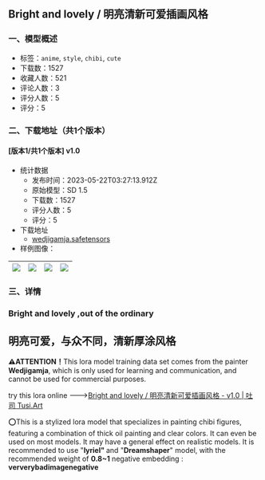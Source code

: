 ## Bright and lovely / 明亮清新可爱插画风格
### 一、模型概述

- 标签：`anime`, `style`, `chibi`, `cute`
- 下载数：1527
- 收藏人数：521
- 评论人数：3
- 评分人数：5
- 评分：5

### 二、下载地址（共1个版本）

#### [版本1/共1个版本] v1.0

- 统计数据
  - 发布时间：2023-05-22T03:27:13.912Z
  - 原始模型：SD 1.5
  - 下载数：1527
  - 评分人数：5
  - 评分：5
- 下载地址
  - [wedjigamja.safetensors](https://civitai.com/api/download/models/77471)
- 样例图像：

| <img src="https://image.civitai.com/xG1nkqKTMzGDvpLrqFT7WA/17fd8b88-0f3e-45e8-9ccb-6f8efdcd434d/width=450/875012.jpeg" /> | <img src="https://image.civitai.com/xG1nkqKTMzGDvpLrqFT7WA/3085f5ae-fcb2-4087-98ad-8cd09231f870/width=450/875011.jpeg" /> | <img src="https://image.civitai.com/xG1nkqKTMzGDvpLrqFT7WA/fb0cd978-4ee1-4a6e-b95a-8bab9bfe8dfd/width=450/872745.jpeg" /> | <img src="https://image.civitai.com/xG1nkqKTMzGDvpLrqFT7WA/8f0ae0e9-9973-4384-9fca-8df4d68d2714/width=450/875010.jpeg" /> |
| ---- | ---- | ---- | ---- |


### 三、详情
<h3 id="heading-271">Bright and lovely ,out of the ordinary</h3><h2 id="heading-272">明亮可爱，与众不同，清新厚涂风格</h2><p><strong>⚠️ATTENTION！</strong>This lora model training data set comes from the painter<strong> Wedjigamja</strong>, which is only used for learning and communication, and cannot be used for commercial purposes.</p><p>try this lora online ---&gt;<a target="_blank" rel="ugc" href="https://www.tusi.art/models/601440771725332912">Bright and lovely / 明亮清新可爱插画风格 - v1.0 | 吐司 </a><a target="_blank" rel="ugc" href="http://Tusi.Art">Tusi.Art</a></p><p>⭕️This is a stylized lora model that specializes in painting chibi figures, featuring a combination of thick oil painting and clear colors. It can even be used on most models. It may have a general effect on realistic models. It is recommended to use "<strong>lyriel" </strong>and "<strong>Dreamshaper</strong>" model, with the recommended weight of <strong>0.8~1</strong> negative embedding : <strong>ververybadimagenegative</strong></p>